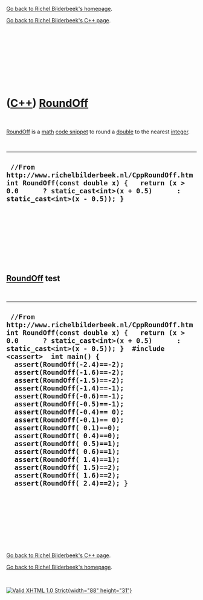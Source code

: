 [Go back to Richel Bilderbeek's homepage](index.htm).

[Go back to Richel Bilderbeek's C++ page](Cpp.htm).

 

 

 

 

 

([C++](Cpp.htm)) [RoundOff](CppRoundOff.htm)
============================================

 

[RoundOff](CppRoundOff.htm) is a [math](CppMath.htm) [code
snippet](CppCodeSnippets.htm) to round a [double](CppDouble.htm) to the
nearest [integer](CppInt.htm).

 

  ---------------------------------------------------------------------------------------------------------------------------------------------------------------------------------
  ` //From http://www.richelbilderbeek.nl/CppRoundOff.htm int RoundOff(const double x) {   return (x > 0.0      ? static_cast<int>(x + 0.5)      : static_cast<int>(x - 0.5)); }`
  ---------------------------------------------------------------------------------------------------------------------------------------------------------------------------------

 

 

 

 

 

[RoundOff](CppRoundOff.htm) test
--------------------------------

 

  --------------------------------------------------------------------------------------------------------------------------------------------------------------------------------------------------------------------------------------------------------------------------------------------------------------------------------------------------------------------------------------------------------------------------------------------------------------------------------------------------------------------------------------------------------------------------------------------------------------------------------------------------------------------------------------------------------------
  ` //From http://www.richelbilderbeek.nl/CppRoundOff.htm int RoundOff(const double x) {   return (x > 0.0      ? static_cast<int>(x + 0.5)      : static_cast<int>(x - 0.5)); }  #include <cassert>  int main() {   assert(RoundOff(-2.4)==-2);   assert(RoundOff(-1.6)==-2);   assert(RoundOff(-1.5)==-2);   assert(RoundOff(-1.4)==-1);   assert(RoundOff(-0.6)==-1);   assert(RoundOff(-0.5)==-1);   assert(RoundOff(-0.4)== 0);   assert(RoundOff(-0.1)== 0);    assert(RoundOff( 0.1)==0);   assert(RoundOff( 0.4)==0);   assert(RoundOff( 0.5)==1);   assert(RoundOff( 0.6)==1);   assert(RoundOff( 1.4)==1);   assert(RoundOff( 1.5)==2);   assert(RoundOff( 1.6)==2);   assert(RoundOff( 2.4)==2); }`
  --------------------------------------------------------------------------------------------------------------------------------------------------------------------------------------------------------------------------------------------------------------------------------------------------------------------------------------------------------------------------------------------------------------------------------------------------------------------------------------------------------------------------------------------------------------------------------------------------------------------------------------------------------------------------------------------------------------

 

 

 

 

 

[Go back to Richel Bilderbeek's C++ page](Cpp.htm).

[Go back to Richel Bilderbeek's homepage](index.htm).

 

[![Valid XHTML 1.0 Strict](valid-xhtml10.png){width="88"
height="31"}](http://validator.w3.org/check?uri=referer)
